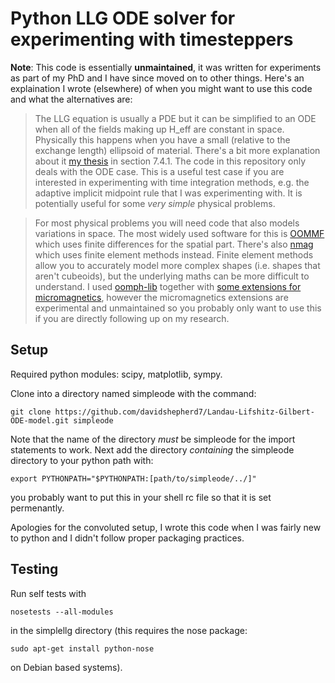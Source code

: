 Python LLG ODE solver for experimenting with timesteppers
========================================================

**Note**: This code is essentially **unmaintained**, it was written for experiments as part of my PhD and I have since moved on to other things. Here's an explaination I wrote (elsewhere) of when you might want to use this code and what the alternatives are:

> The LLG equation is usually a PDE but it can be simplified to an ODE when all of the fields making up H_eff are constant in space. Physically this happens when you have a small (relative to the exchange length) ellipsoid of material. There's a bit more explanation about it [my thesis](https://www.escholar.manchester.ac.uk/uk-ac-man-scw:266267) in section 7.4.1. The code in this repository only deals with the ODE case. This is a useful test case if you are interested in experimenting with time integration methods, e.g. the adaptive implicit midpoint rule that I was experimenting with. It is potentially useful for some *very simple* physical problems.

> For most physical problems you will need code that also models variations in space. The most widely used software for this is [OOMMF](http://math.nist.gov/oommf/) which uses finite differences for the spatial part. There's also [nmag](http://nmag.soton.ac.uk/nmag/) which uses finite element methods instead. Finite element methods allow you to accurately model more complex shapes (i.e. shapes that aren't cubeoids), but the underlying maths can be more difficult to understand. I used [oomph-lib](http://oomph-lib.maths.man.ac.uk/doc/html/index.html) together with [some extensions for micromagnetics](https://github.com/davidshepherd7/oomph-lib-micromagnetics), however the micromagnetics extensions are experimental and unmaintained so you probably only want to use this if you are directly following up on my research.


Setup
--------

Required python modules: scipy, matplotlib, sympy.

Clone into a directory named simpleode with the command:

    git clone https://github.com/davidshepherd7/Landau-Lifshitz-Gilbert-ODE-model.git simpleode
    
Note that the name of the directory *must* be simpleode for the import statements to work. Next add the directory *containing* the simpleode directory to your python path with:

    export PYTHONPATH="$PYTHONPATH:[path/to/simpleode/../]"
    
you probably want to put this in your shell rc file so that it is set permenantly.

Apologies for the convoluted setup, I wrote this code when I was fairly new to python and I didn't follow proper packaging practices.

Testing
---------

Run self tests with

    nosetests --all-modules
    
in the simplellg directory (this requires the nose package:

    sudo apt-get install python-nose

on Debian based systems).
